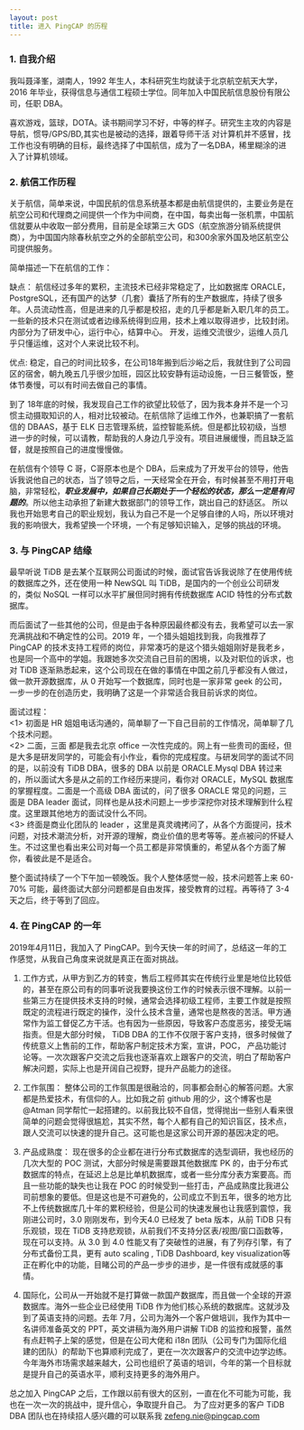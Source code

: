 ```yaml
---
layout: post
title: 进入 PingCAP 的历程
---
```

### 1. 自我介绍
我叫聂泽峯，湖南人，1992 年生人，本科研究生均就读于北京航空航天大学，2016 年毕业，获得信息与通信工程硕士学位。同年加入中国民航信息股份有限公司，任职 DBA。   

喜欢游戏，篮球，DOTA。读书期间学习不好，中等的样子。研究生主攻的内容是导航，惯导/GPS/BD,其实也是被动的选择，跟着导师干活 对计算机并不感冒，找工作也没有明确的目标，最终选择了中国航信，成为了一名DBA，稀里糊涂的进入了计算机领域。   

### 2. 航信工作历程
关于航信，简单来说，中国民航的信息系统基本都是由航信提供的，主要业务是在航空公司和代理商之间提供一个作为中间商，在中国，每卖出每一张机票，中国航信就要从中收取一部分费用，目前是全球第三大 GDS（航空旅游分销系统提供商），为中国国内除春秋航空之外的全部航空公司，和300余家外国及地区航空公司提供服务。

简单描述一下在航信的工作：

缺点：
航信经过多年的累积，主流技术已经非常稳定了，比如数据库 ORACLE，PostgreSQL，还有国产的达梦（几套）囊括了所有的生产数据库，持续了很多年。人员流动性高，但是进来的几乎都是校招，走的几乎都是新入职几年的员工。一些新的技术只在测试或者边缘系统得到应用，技术上难以取得进步，比较封闭。内部分为了研发中心，运行中心，结算中心。 开发，运维交流很少，运维人员几乎只懂运维，这对个人来说比较不利。

优点:
稳定，自己的时间比较多，在公司18年搬到后沙峪之后，我就住到了公司园区的宿舍，朝九晚五几乎很少加班，园区比较安静有运动设施，一日三餐管饭，整体节奏慢，可以有时间去做自己的事情。

到了 18年底的时候，我发现自己工作的欲望比较低了，因为我本身并不是一个习惯主动摄取知识的人，相对比较被动。在航信除了运维工作外，也兼职搞了一套航信的 DBAAS，基于 ELK 日志管理系统，监控智能系统。但是都比较初级，当想进一步的时候，可以请教，帮助我的人身边几乎没有。项目进展缓慢，而且缺乏监督，就是按照自己的进度慢慢做。  

在航信有个领导 C 哥，C哥原本也是个 DBA，后来成为了开发平台的领导，他告诉我说他自己的状态，当了领导之后，一天经常全在开会，有时候甚至不用打开电脑，非常轻松，***职业发展中，如果自己长期处于一个轻松的状态，那么一定是有问题的***。所以他主动承担了新建大数据部门的领导工作，跳出自己的舒适区。
所以我也开始思考自己的职业规划，我认为自己不是一个足够自律的人吗，所以环境对我的影响很大，我希望换一个环境，一个有足够知识输入，足够的挑战的环境。

### 3. 与 PingCAP 结缘
最早听说 TiDB 是去某个互联网公司面试的时候，面试官告诉我说除了在使用传统的数据库之外，还在使用一种 NewSQL 叫 TiDB，是国内的一个创业公司研发的，类似 NoSQL 一样可以水平扩展但同时拥有传统数据库 ACID 特性的分布式数据库。

而后面试了一些其他的公司，但是由于各种原因最终都没有去，我希望可以去一家充满挑战和不确定性的公司。2019 年，一个猎头姐姐找到我，向我推荐了 PingCAP 的技术支持工程师的岗位，非常凑巧的是这个猎头姐姐刚好是我老乡，也是同一个高中的学姐。我跟她多次交流自己目前的困境，以及对职位的诉求，也对 TiDB 逐渐熟悉起来，这个公司现在在做的事情在中国之前几乎都没有人做过，做一款开源数据库，从 0 开始写一个数据库，同时也是一家非常 geek 的公司，一步一步的在创造历史，我明确了这是一个非常适合我目前诉求的岗位。

面试过程：  
<1> 初面是 HR 姐姐电话沟通的，简单聊了一下自己目前的工作情况，简单聊了几个技术问题。   
<2> 二面，三面 都是我去北京 office 一次性完成的。网上有一些贵司的面经，但是大多是研发同学的，可能会有小作业，看你的完成程度。与研发同学的面试不同的是，以前没有 TiDB DBA，很多的 DBA 以前是 ORACLE.Mysql DBA 转过来的，所以面试大多是从之前的工作经历来提问，看你对 ORACLE，MySQL 数据库的掌握程度。二面是一个高级 DBA 面试的，问了很多 ORACLE 常见的问题，三面是 DBA leader 面试，同样也是从技术问题上一步步深挖你对技术理解到什么程度。这里跟其他地方的面试没什么不同。   
<3> 终面是商业化团队的 leader ，这里是真灵魂拷问了，从各个方面提问，技术问题，对技术潮流分析，对开源的理解，商业价值的思考等等。差点被问的怀疑人生。不过这里也看出来公司对每一个员工都是非常慎重的，希望从各个方面了解你，看彼此是不是适合。

整个面试持续了一个下午加一顿晚饭。我个人整体感觉一般，技术问题答上来 60-70% 可能，最终面试大部分问题都是自由发挥，接受教育的过程。再等待了 3-4 天之后，终于等到了回应。

### 4. 在 PingCAP 的一年
2019年4月11日，我加入了 PingCAP。到今天快一年的时间了，总结这一年的工作感觉，从我自己角度来说就是真正在面对挑战。
1. 工作方式，从甲方到乙方的转变，售后工程师其实在传统行业里是地位比较低的，甚至在原公司有的同事听说我要换这份工作的时候表示很不理解。以前一些第三方在提供技术支持的时候，通常会选择初级工程师，主要工作就是按照既定的流程进行既定的操作，没什么技术含量，通常也是熬夜的苦活。甲方通常作为监工督促乙方干活。也有因为一些原因，导致客户态度恶劣，接受无端指责。但是大部分时候， TiDB DBA 的工作不仅限于客户支持，很多时候做了传统意义上售前的工作，帮助客户制定技术方案，宣讲，POC， 产品功能讨论等。一次次跟客户交流之后我也逐渐喜欢上跟客户的交流，明白了帮助客户解决问题，实际上也是开阔自己视野，提升产品能力的途径。

2. 工作氛围： 整体公司的工作氛围是很融洽的，同事都会耐心的解答问题。大家都是热爱技术，有信仰的人。比如我之前 github 用的少，这个博客也是 @Atman 同学帮忙一起搭建的。以前我比较不自信，觉得抛出一些别人看来很简单的问题会觉得很尴尬，其实不然，每个人都有自己的知识盲区，技术点，跟人交流可以快速的提升自己。这可能也是这家公司开源的基因决定的吧。

3. 产品成熟度： 现在很多的企业都在进行分布式数据库的选型调研，我也经历的几次大型的 POC 测试，大部分时候是需要跟其他数据库 PK 的，由于分布式数据库的特点，在延迟上总是比单机数据库，或者一些分库分表方案要高。而且一些功能的缺失也让我在 POC 的时候受到一些打击，产品成熟度比我进公司前想象的要低。但是这也是不可避免的，公司成立不到五年，很多的地方比不上传统数据库几十年的累积经验，但是公司的快速发展也让我感到震惊，我刚进公司时，3.0 刚刚发布，到今天4.0 已经发了 beta 版本，从前 TiDB 只有乐观锁，现在 TiDB 支持悲观锁，从前我们不支持分区表/视图/窗口函数等，现在可以支持。从 3.0 到 4.0 性能又有了突破性的进展，有了列存引擎，有了分布式备份工具，更有 auto scaling , TiDB Dashboard, key visualization等正在孵化中的功能，目睹公司的产品一步步的进步，是一件很有成就感的事情。

4. 国际化，公司从一开始就不是打算做一款国产数据库，而且做一个全球的开源数据库。海外一些企业已经使用 TiDB 作为他们核心系统的数据库。这就涉及到了英语支持的问题。去年 7月，公司为海外一个客户做培训，我作为其中一名讲师准备英文的 PPT，英文讲稿为海外用户讲解 TiDB 的监控和报警，虽然有点赶鸭子上架的感觉，但是在公司大佬和 i18n 团队（公司专门为国际化组建的团队）的帮助下也算顺利完成了，更在一次次跟客户的交流中边学边练。今年海外市场需求越来越大，公司也组织了英语的培训，今年的第一个目标就是提升自己的英语水平，顺利支持更多的海外用户。

总之加入 PingCAP 之后，工作跟以前有很大的区别，一直在化不可能为可能，我也在一次一次的挑战中，提升信心，争取提升自己。 为了应对更多的客户 TiDB DBA 团队也在持续招人感兴趣的可以联系我 [zefeng.nie@pingcap.com](zefeng.nie@pingcap.com)
